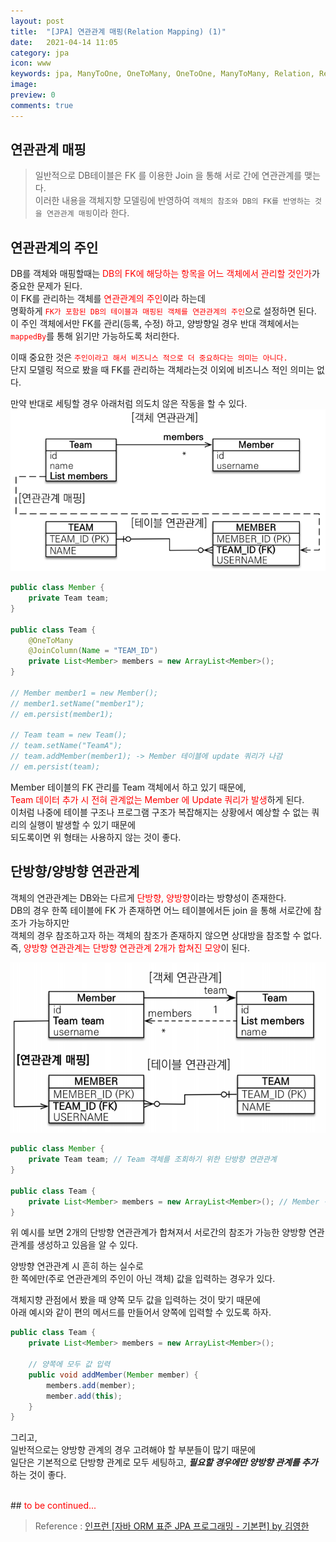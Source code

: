 ```yaml
---
layout: post
title:  "[JPA] 연관관계 매핑(Relation Mapping) (1)"
date:   2021-04-14 11:05
category: jpa
icon: www
keywords: jpa, ManyToOne, OneToMany, OneToOne, ManyToMany, Relation, Relation Mapping, mappedBy
image: 
preview: 0
comments: true
---
```


## 연관관계 매핑

> 일반적으로 DB테이블은 FK 를 이용한 Join 을 통해 서로 간에 연관관계를 맺는다.<br>
이러한 내용을 객체지향 모델링에 반영하여 `객체의 참조와 DB의 FK를 반영하는 것을 연관관계 매핑`이라 한다.<br>

## 연관관계의 주인
DB를 객체와 매핑할때는 <span style="color:red">DB의 FK에 해당하는 항목을 어느 객체에서 관리할 것인가</span>가 중요한 문제가 된다.<br>
이 FK를 관리하는 객체를 <span style="color:red">연관관계의 주인</span>이라 하는데<br>
명확하게 <span style="color:red">`FK가 포함된 DB의 테이블과 매핑된 객체를 연관관계의 주인`</span>으로 설정하면 된다.<br>
이 주인 객체에서만 FK를 관리(등록, 수정) 하고, 양방향일 경우 반대 객체에서는 <span style="color:red">`mappedBy`</span>를 통해 읽기만 가능하도록 처리한다.<br>

이때 중요한 것은 <span style="color:red">`주인이라고 해서 비즈니스 적으로 더 중요하다는 의미는 아니다.`</span><br>
단지 모델링 적으로 봤을 때 FK를 관리하는 객체라는것 이외에 비즈니스 적인 의미는 없다.

만약 반대로 세팅할 경우 아래처럼 의도치 않은 작동을 할 수 있다.<br>
![](/post-img/jpa/relation_mapping_1_N_single.PNG)
```java
public class Member {
    private Team team;
}

public class Team {
    @OneToMany
    @JoinColumn(Name = "TEAM_ID")
    private List<Member> members = new ArrayList<Member>();
}

// Member member1 = new Member();
// member1.setName("member1");
// em.persist(member1);

// Team team = new Team();
// team.setName("TeamA");
// team.addMember(member1); -> Member 테이블에 update 쿼리가 나감
// em.persist(team);
```
Member 테이블의 FK 관리를 Team 객체에서 하고 있기 때문에,<br>
<span style="color:red">Team 데이터 추가 시 전혀 관계없는 Member 에 Update 쿼리가 발생</span>하게 된다.<br>
이처럼 나중에 테이블 구조나 프로그램 구조가 복잡해지는 상황에서 예상할 수 없는 쿼리의 실행이 발생할 수 있기 때문에<br>
되도록이면 위 형태는 사용하지 않는 것이 좋다.<br>

## 단방향/양방향 연관관계
객체의 연관관계는 DB와는 다르게 <span style="color:red">단방향, 양방향</span>이라는 방향성이 존재한다.<br>
DB의 경우 한쪽 테이블에 FK 가 존재하면 어느 테이블에서든 join 을 통해 서로간에 참조가 가능하지만<br>
객체의 경우 참조하고자 하는 객체의 참조가 존재하지 않으면 상대방을 참조할 수 없다.<br>
즉, <span style="color:red">양방향 연관관계는 단방향 연관관계 2개가 합쳐진 모양</span>이 된다.

![](/post-img/jpa/relation_mapping_N_1_dual.PNG)
```java
public class Member {
    private Team team; // Team 객체를 조회하기 위한 단방향 연관관계
}

public class Team {
    private List<Member> members = new ArrayList<Member>(); // Member 객체를 조회하기 위한 단방향 연관관계
}
```
위 예시를 보면 2개의 단방향 연관관계가 합쳐져서 서로간의 참조가 가능한 양방향 연관관계를 생성하고 있음을 알 수 있다.<br>

양방향 연관관계 시 흔히 하는 실수로<br>
한 쪽에만(주로 연관관계의 주인이 아닌 객체) 값을 입력하는 경우가 있다.<br>

객체지향 관점에서 봤을 때 양쪽 모두 값을 입력하는 것이 맞기 때문에<br>
아래 예시와 같이 편의 메서드를 만들어서 양쪽에 입력할 수 있도록 하자.<br>
```java
public class Team {
    private List<Member> members = new ArrayList<Member>();

    // 양쪽에 모두 값 입력
    public void addMember(Member member) {
        members.add(member);
        member.add(this);
    }
}
```

그리고,<br>
일반적으로는 양방향 관계의 경우 고려해야 할 부분들이 많기 때문에<br>
일단은 기본적으로 단방향 관계로 모두 세팅하고, __*필요할 경우에만 양방향 관계를 추가*__ 하는 것이 좋다.

<br>
## <span style="color:red">to be continued...</span>

> Reference : <a href="https://www.inflearn.com/course/ORM-JPA-Basic/dashboard">인프런 [자바 ORM 표준 JPA 프로그래밍 - 기본편] by 김영한</a>